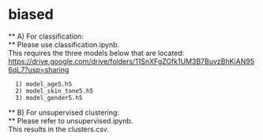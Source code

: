 # biased

** A) For classification: </br> **
      Please use classification.ipynb. </br>
      This requires the three models below that are located: https://drive.google.com/drive/folders/11SnXFgZGfk1UM3B7BuvzBhKjAN956qL7?usp=sharing

      1) model_age5.h5
      2) model_skin_tone5.h5
      3) model_gender5.h5
      
      

** B) For unsupervised clustering: </br> **
      Please refer to unsupervised.ipynb. </br>
      This results in the clusters.csv.
      
